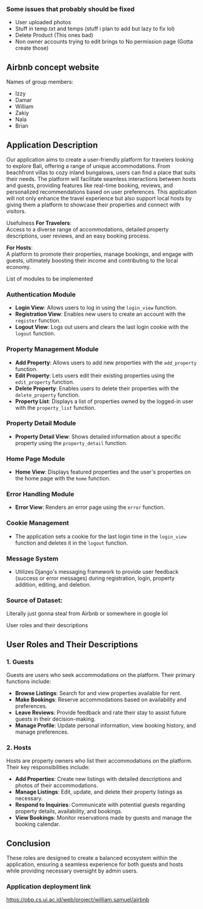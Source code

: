 

### Some issues that probably should be fixed
- User uploaded photos
- Stuff in temp.txt and temps (stuff i plan to add but lazy to fix lol)
- Delete Product (This ones bad)
- Non owner accounts trying to edit brings to No permission page (Gotta create those)


Airbnb concept website
---
Names of group members:<br>
- Izzy<br>
- Damar<br>
- William<br>
- Zakiy<br>
- Nala<br>
- Brian<br>


Application Description
--
Our application aims to create a user-friendly platform for travelers looking to explore Bali, offering a range of unique accommodations. From beachfront villas to cozy inland bungalows, users can find a place that suits their needs. The platform will facilitate seamless interactions between hosts and guests, providing features like real-time booking, reviews, and personalized recommendations based on user preferences. This application will not only enhance the travel experience but also support local hosts by giving them a platform to showcase their properties and connect with visitors.

Usefulness
<b>For Travelers</b>: <br>
Access to a diverse range of accommodations, detailed property descriptions, user reviews, and an easy booking process.

<b>For Hosts</b>: <br>
A platform to promote their properties, manage bookings, and engage with guests, ultimately boosting their income and contributing to the local economy.

List of modules to be implemented
### Authentication Module
- **Login View**: Allows users to log in using the `login_view` function.
- **Registration View**: Enables new users to create an account with the `register` function.
- **Logout View**: Logs out users and clears the last login cookie with the `logout` function.

### Property Management Module
- **Add Property**: Allows users to add new properties with the `add_property` function.
- **Edit Property**: Lets users edit their existing properties using the `edit_property` function.
- **Delete Property**: Enables users to delete their properties with the `delete_property` function.
- **Property List**: Displays a list of properties owned by the logged-in user with the `property_list` function.

### Property Detail Module
- **Property Detail View**: Shows detailed information about a specific property using the `property_detail` function.

### Home Page Module
- **Home View**: Displays featured properties and the user's properties on the home page with the `home` function.

### Error Handling Module
- **Error View**: Renders an error page using the `error` function.

### Cookie Management
- The application sets a cookie for the last login time in the `login_view` function and deletes it in the `logout` function.

### Message System
- Utilizes Django's messaging framework to provide user feedback (success or error messages) during registration, login, property addition, editing, and deletion.

### Source of Dataset: <br>
Literally just gonna steal from Airbnb or somewhere in google lol

User roles and their descriptions 
## User Roles and Their Descriptions

### 1. Guests
Guests are users who seek accommodations on the platform. Their primary functions include:
- **Browse Listings**: Search for and view properties available for rent.
- **Make Bookings**: Reserve accommodations based on availability and preferences.
- **Leave Reviews**: Provide feedback and rate their stay to assist future guests in their decision-making.
- **Manage Profile**: Update personal information, view booking history, and manage preferences.

### 2. Hosts
Hosts are property owners who list their accommodations on the platform. Their key responsibilities include:
- **Add Properties**: Create new listings with detailed descriptions and photos of their accommodations.
- **Manage Listings**: Edit, update, and delete their property listings as necessary.
- **Respond to Inquiries**: Communicate with potential guests regarding property details, availability, and bookings.
- **View Bookings**: Monitor reservations made by guests and manage the booking calendar.

## Conclusion
These roles are designed to create a balanced ecosystem within the application, ensuring a seamless experience for both guests and hosts while providing necessary oversight by admin users.


### Application deployment link
https://pbp.cs.ui.ac.id/web/project/william.samuel/airbnb
